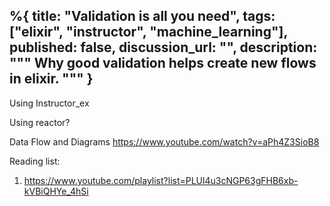 %{
  title: "Validation is all you need",
  tags: ["elixir", "instructor", "machine_learning"],
  published: false,
  discussion_url: "",
  description: """
  Why good validation helps create new flows in elixir.
  """
}
---

Using Instructor_ex

Using reactor? 



Data Flow and Diagrams 
https://www.youtube.com/watch?v=aPh4Z3SioB8





Reading list: 

1. https://www.youtube.com/playlist?list=PLUl4u3cNGP63gFHB6xb-kVBiQHYe_4hSi